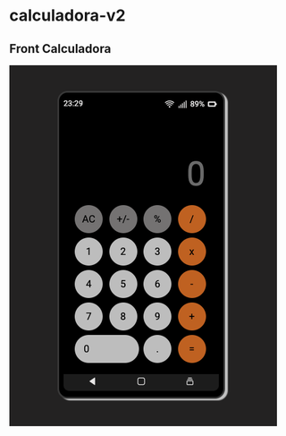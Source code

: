 # calculadora-v2
## Front Calculadora
![Image text](https://github.com/DanielRiverol/calculadora-v2/blob/main/calculadora-img.png)

